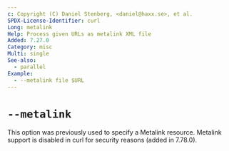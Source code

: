 ```yaml
---
c: Copyright (C) Daniel Stenberg, <daniel@haxx.se>, et al.
SPDX-License-Identifier: curl
Long: metalink
Help: Process given URLs as metalink XML file
Added: 7.27.0
Category: misc
Multi: single
See-also:
  - parallel
Example:
  - --metalink file $URL
---
```


# `--metalink`

This option was previously used to specify a Metalink resource. Metalink
support is disabled in curl for security reasons (added in 7.78.0).
